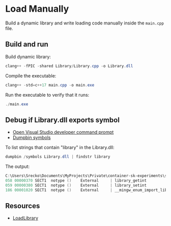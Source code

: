 # Load Manually

Build a dynamic library and write loading code manually inside the `main.cpp` file.

## Build and run

Build dynamic library:

```powershell
clang++ -fPIC -shared Library/Library.cpp -o Library.dll
```

Compile the executable:

```powershell
clang++ -std=c++17 main.cpp -o main.exe
```

Run the executable to verify that it runs:

```powershell
./main.exe
```

## Debug if Library.dll exports symbol

- [Open Visual Studio developer command prompt](https://learn.microsoft.com/en-us/cpp/build/building-on-the-command-line?view=msvc-170#developer_command_prompt)
- [Dumpbin symbols](https://learn.microsoft.com/en-us/cpp/build/reference/symbols?view=msvc-170)

To list strings that contain "library" in the Library.dll:

```powershell
dumpbin /symbols Library.dll | findstr library
```

The output:

```powershell
C:\Users\Srecko\Documents\MyProjects\Private\container-sk-experiments\sk-experiments\cpp\experiments\load_dynamic_library\load_manually>dumpbin /symbols Library.dll | findstr library
058 00000370 SECT1  notype ()    External     | library_getint
059 00000380 SECT1  notype ()    External     | library_setint
186 00001020 SECT1  notype ()    External     | __mingw_enum_import_library_names
```

## Resources

- [LoadLibrary](https://learn.microsoft.com/en-us/windows/win32/api/libloaderapi/nf-libloaderapi-loadlibrarya)
